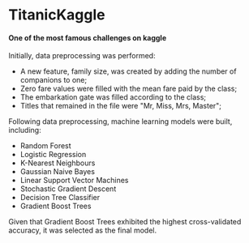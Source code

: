 # TitanicKaggle
#### One of the most famous challenges on kaggle

Initially, data preprocessing was performed:

- A new feature, family size, was created by adding the number of companions to one;
- Zero fare values were filled with the mean fare paid by the class;
- The embarkation gate was filled according to the class;
- Titles that remained in the file were "Mr, Miss, Mrs, Master";

Following data preprocessing, machine learning models were built, including:
- Random Forest
- Logistic Regression
- K-Nearest Neighbours
- Gaussian Naive Bayes
- Linear Support Vector Machines
- Stochastic Gradient Descent
- Decision Tree Classifier
- Gradient Boost Trees

Given that Gradient Boost Trees exhibited the highest cross-validated accuracy, it was selected as the final model.
